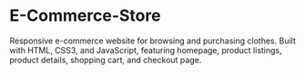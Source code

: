 # E-Commerce-Store
 Responsive e-commerce website for browsing and purchasing clothes. Built with HTML, CSS3, and JavaScript, featuring homepage, product listings, product details, shopping cart, and checkout page. 
